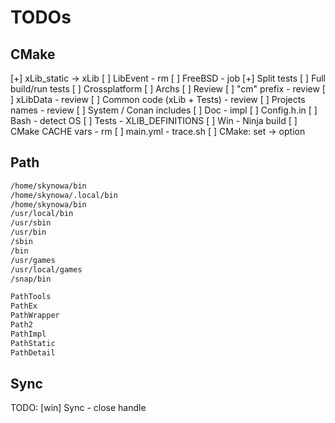 # TODOs

## CMake

[+] xLib_static -> xLib
[ ] LibEvent - rm
[ ] FreeBSD - job
[+] Split tests
[ ] Full build/run tests
[ ] Crossplatform
[ ] Archs
[ ] Review
[ ] "cm" prefix - review
[ ] xLibData - review
[ ] Common code (xLib + Tests) - review
[ ] Projects names - review
[ ] System / Conan includes
[ ] Doc - impl
[ ] Config.h.in
[ ] Bash - detect OS
[ ] Tests - XLIB_DEFINITIONS
[ ] Win - Ninja build
[ ] CMake CACHE vars - rm
[ ] main.yml - trace.sh
[ ] CMake: set -> option

## Path

```bash
/home/skynowa/bin
/home/skynowa/.local/bin
/home/skynowa/bin
/usr/local/bin
/usr/sbin
/usr/bin
/sbin
/bin
/usr/games
/usr/local/games
/snap/bin
```

```bash
PathTools
PathEx
PathWrapper
Path2
PathImpl
PathStatic
PathDetail
```

## Sync

TODO: [win] Sync - close handle
